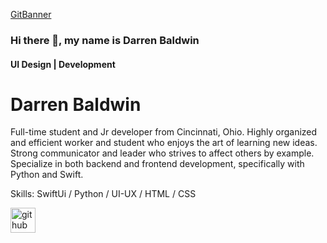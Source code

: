 [GitBanner](https://user-images.githubusercontent.com/68653294/116824668-6df2cd80-ab59-11eb-870e-5a60bdfcde82.png)

### Hi there 👋, my name is Darren Baldwin 
#### UI Design | Development

# Darren Baldwin
Full-time student and Jr developer from Cincinnati, Ohio. Highly organized and efficient worker and student who enjoys the art of learning new ideas. Strong communicator and leader who strives to affect others by example. Specialize in both backend and frontend development, specifically with Python and Swift. 

Skills: SwiftUi / Python / UI-UX / HTML / CSS



[<img src='https://cdn.jsdelivr.net/npm/simple-icons@3.0.1/icons/github.svg' alt='github' height='40'>](https://github.com/Devd0)  




